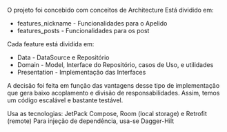 O projeto foi concebido com conceitos de Architecture
Está dividido em: 
  - features_nickname - Funcionalidades para o Apelido
  - features_posts - Funcionalidades para os post

Cada feature está dividida em:
  - Data - DataSource e Repositório
  - Domain - Model, Interface do Repositório, casos de Uso, e utilidades
  - Presentation - Implementação das Interfaces

A decisão foi feita em função das vantagens desse tipo de implementação que gera baixo acoplamento e divisão de responsabilidades.
Assim, temos um código escalável e bastante testável.

Usa as tecnologias: JetPack Compose, Room (local storage) e Retrofit (remote)
Para injeção de dependência, usa-se Dagger-Hilt
